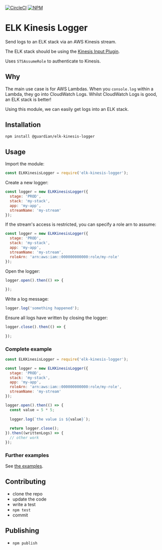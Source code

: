 [![CircleCI](https://circleci.com/gh/guardian/elk-kinesis-logger.svg?style=svg)](https://circleci.com/gh/guardian/elk-kinesis-logger)
[![NPM](https://img.shields.io/npm/v/elk-kinesis-logger.svg)](https://www.npmjs.com/package/elk-kinesis-logger)

# ELK Kinesis Logger
Send logs to an ELK stack via an AWS Kinesis stream.

The ELK stack should be using the [Kinesis Input Plugin](https://github.com/logstash-plugins/logstash-input-kinesis).

Uses `STSAssumeRole` to authenticate to Kinesis.

## Why
The main use case is for AWS Lambdas. When you `console.log` within a Lambda, they go into CloudWatch Logs.
Whilst CloudWatch Logs is good, an ELK stack is better!

Using this module, we can easily get logs into an ELK stack.

## Installation
```bash
npm install @guardian/elk-kinesis-logger
```

## Usage
Import the module:
```js
const ELKKinesisLogger = require('elk-kinesis-logger');
```

Create a new logger:
```js
const logger = new ELKKinesisLogger({
  stage: 'PROD',
  stack: 'my-stack',
  app: 'my-app',
  streamName: 'my-stream'
});
```

If the stream's access is restricted, you can specify a role arn to assume:
```js
const logger = new ELKKinesisLogger({
  stage: 'PROD',
  stack: 'my-stack',
  app: 'my-app',
  streamName: 'my-stream',
  roleArn: 'arn:aws:iam::000000000000:role/my-role'
});
```

Open the logger:
```js
logger.open().then(() => {
    
});
```

Write a log message:
```js
logger.log('something happened');
```

Ensure all logs have written by closing the logger:
```js
logger.close().then(() => {
    
});
```

### Complete example
```js
const ELKKinesisLogger = require('elk-kinesis-logger');

const logger = new ELKKinesisLogger({
  stage: 'PROD',
  stack: 'my-stack',
  app: 'my-app',
  roleArn: 'arn:aws:iam::000000000000:role/my-role',
  streamName: 'my-stream'
});

logger.open().then(() => {
  const value = 5 * 5;
  
  logger.log(`the value is ${value}`);
  
  return logger.close();
}).then((writtenLogs) => {
  // other work
});
```

### Further examples
See [the examples](./examples).

## Contributing
- clone the repo
- update the code
- write a test
- `npm test`
- commit

## Publishing
- `npm publish`
